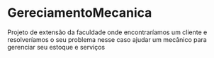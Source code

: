 # GereciamentoMecanica
Projeto de extensão da faculdade onde encontraríamos um cliente e resolveríamos o seu problema nesse caso ajudar um mecânico para gerenciar seu estoque e serviços 
